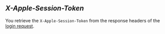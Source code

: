 *X-Apple-Session-Token*
----
  You retrieve the `X-Apple-Session-Token` from the response headers of the [login request](../../../services/account/login.md).